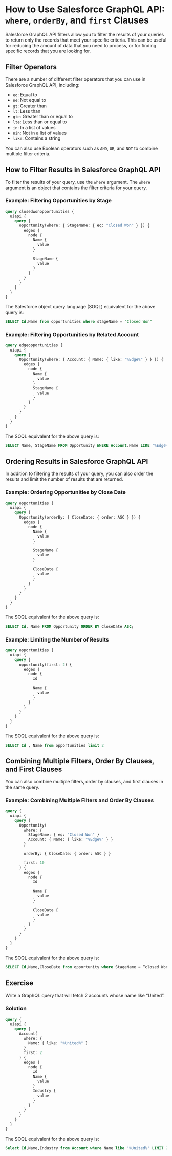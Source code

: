# How to Use Salesforce GraphQL API: `where`, `orderBy`, and `first` Clauses

Salesforce GraphQL API filters allow you to filter the results of your queries to return only the records that meet your specific criteria. This can be useful for reducing the amount of data that you need to process, or for finding specific records that you are looking for.

## Filter Operators

There are a number of different filter operators that you can use in Salesforce GraphQL API, including:

* `eq`: Equal to
* `ne`: Not equal to
* `gt`: Greater than
* `lt`: Less than
* `gte`: Greater than or equal to
* `lte`: Less than or equal to
* `in`: In a list of values
* `nin`: Not in a list of values
* `like`: Contains a string

You can also use Boolean operators such as `AND`, `OR`, and `NOT` to combine multiple filter criteria.

## How to Filter Results in Salesforce GraphQL API

To filter the results of your query, use the `where` argument. The `where` argument is an object that contains the filter criteria for your query.

### Example: Filtering Opportunities by Stage

```graphql
query closedwonopportunities {
  uiapi {
    query {
      opportunity(where: { StageName: { eq: "Closed Won" } }) {
        edges {
          node {
            Name {
              value
            }

            StageName {
              value
            }
          }
        }
      }
    }
  }
}
```

The Salesforce object query language (SOQL) equivalent for the above query is:

```sql
SELECT Id,Name from opportunities where stageName = "Closed Won"
```

### Example: Filtering Opportunities by Related Account

```graphql
query edgeopportunities {
  uiapi {
    query {
      Opportunity(where: { Account: { Name: { like: "%Edge%" } } }) {
        edges {
          node {
            Name {
              value
            }
            StageName {
              value
            }
          }
        }
      }
    }
  }
}
```

The SOQL equivalent for the above query is:

```sql
SELECT Name, StageName FROM Opportunity WHERE Account.Name LIKE '%Edge%'
```

## Ordering Results in Salesforce GraphQL API

In addition to filtering the results of your query, you can also order the results and limit the number of results that are returned.

### Example: Ordering Opportunities by Close Date

```graphql
query opportunities {
  uiapi {
    query {
      Opportunity(orderBy: { CloseDate: { order: ASC } }) {
        edges {
          node {
            Name {
              value
            }

            StageName {
              value
            }

            CloseDate {
              value
            }
          }
        }
      }
    }
  }
}
```

The SOQL equivalent for the above query is:

```sql
SELECT Id, Name FROM Opportunity ORDER BY CloseDate ASC;
```

### Example: Limiting the Number of Results

```graphql
query opportunities {
  uiapi {
    query {
      opportunity(first: 2) {
        edges {
          node {
            Id

            Name {
              value
            }
          }
        }
      }
    }
  }
}
```

The SOQL equivalent for the above query is:

```sql
SELECT Id , Name from opportunities limit 2
```

## Combining Multiple Filters, Order By Clauses, and First Clauses

You can also combine multiple filters, order by clauses, and first clauses in the same query.

### Example: Combining Multiple Filters and Order By Clauses

```graphql
query {
  uiapi {
    query {
      Opportunity(
        where: {
          StageName: { eq: "Closed Won" }
          Account: { Name: { like: "%Edge%" } }
        }

        orderBy: { CloseDate: { order: ASC } }

        first: 10
      ) {
        edges {
          node {
            Id

            Name {
              value
            }

            CloseDate {
              value
            }
          }
        }
      }
    }
  }
}
```

The SOQL equivalent for the above query is:

```sql
SELECT Id,Name,CloseDate from opportunity where StageName = “closed Won” and Accoun.Name = %Edge% limit 10
```

## Exercise

Write a GraphQL query that will fetch 2 accounts whose name like “United”.

### Solution

```graphql
query {
  uiapi {
    query {
      Account(
        where: {
          Name: { like: "%United%" }
        }
        first: 2
      ) {
        edges {
          node {
            Id
            Name {
              value
            }
            Industry {
              value
            }
          }
        }
      }
    }
  }
}
```

The SOQL equivalent for the above query is:

```sql
Select Id,Name,Industry from Account where Name like '%United%' LIMIT 2
```
